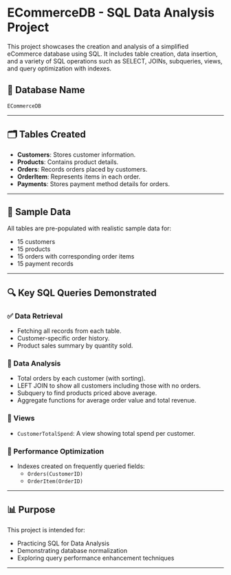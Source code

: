 # ECommerceDB - SQL Data Analysis Project

This project showcases the creation and analysis of a simplified eCommerce database using SQL. It includes table creation, data insertion, and a variety of SQL operations such as SELECT, JOINs, subqueries, views, and query optimization with indexes.

## 📁 Database Name
`ECommerceDB`

---

## 🗂️ Tables Created
- **Customers**: Stores customer information.
- **Products**: Contains product details.
- **Orders**: Records orders placed by customers.
- **OrderItem**: Represents items in each order.
- **Payments**: Stores payment method details for orders.

---

## 🧾 Sample Data
All tables are pre-populated with realistic sample data for:
- 15 customers
- 15 products
- 15 orders with corresponding order items
- 15 payment records

---

## 🔍 Key SQL Queries Demonstrated

### ✅ Data Retrieval
- Fetching all records from each table.
- Customer-specific order history.
- Product sales summary by quantity sold.

### 🔎 Data Analysis
- Total orders by each customer (with sorting).
- LEFT JOIN to show all customers including those with no orders.
- Subquery to find products priced above average.
- Aggregate functions for average order value and total revenue.

### 🧱 Views
- `CustomerTotalSpend`: A view showing total spend per customer.

### 🚀 Performance Optimization
- Indexes created on frequently queried fields:
  - `Orders(CustomerID)`
  - `OrderItem(OrderID)`

---

## 📊 Purpose
This project is intended for:
- Practicing SQL for Data Analysis
- Demonstrating database normalization
- Exploring query performance enhancement techniques

---

